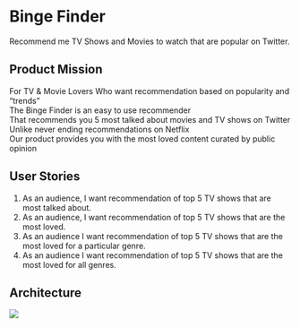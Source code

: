 # Binge Finder

Recommend me TV Shows and Movies to watch that are popular on Twitter.

## Product Mission


For TV & Movie Lovers 
Who want recommendation based on popularity and “trends”  
The Binge Finder  is an easy to use recommender  
That recommends you 5 most talked about movies and TV shows on Twitter  
Unlike never ending recommendations on Netflix  
Our product provides you with the most loved content curated by public opinion


## User Stories
1. As an audience, I want recommendation of top 5 TV shows that are most talked about.
2. As an audience, I want recommendation of top 5 TV shows that are the most loved.
3. As an audience I want  recommendation of top 5 TV shows that are the most loved for a particular genre.
4. As an audience I want  recommendation of top 5 TV shows that are the most loved for all genres.


## Architecture

<img src="https://github.com/TingyiZhang/mini-project1-twitter-feeds-library/blob/master/binge-arch.jpg">
